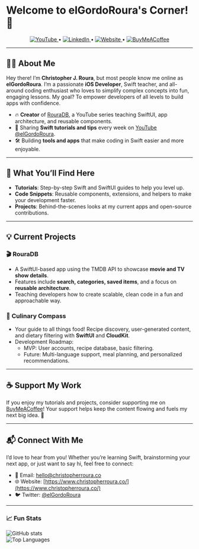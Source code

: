 # Welcome to elGordoRoura's Corner! 👋

<p align="center">
  <a href="https://www.youtube.com/@elGordoRoura">
    <img src="https://img.shields.io/badge/YouTube-elGordoRoura-red?logo=youtube&logoColor=white&style=flat-square" alt="YouTube">
  </a> •
  
  <a href="https://www.linkedin.com/in/cjroura/">
    <img src="https://img.shields.io/badge/LinkedIn-cjroura-blue?logo=linkedin&logoColor=white&style=flat-square" alt="LinkedIn">
  </a> •
  
  <a href="https://www.christopherroura.co/">
    <img src="https://img.shields.io/badge/Website-Christopher%20Roura-brightgreen?logo=google-chrome&logoColor=white&style=flat-square" alt="Website">
  </a> •
  
  <a href="https://www.buymeacoffee.com/elGordoRoura/">
    <img src="https://img.shields.io/badge/Support-Buy%20Me%20a%20Coffee-ffdd00?logo=buy-me-a-coffee&logoColor=white&style=flat-square" alt="BuyMeACoffee">
  </a>
</p>

---

## 👨‍💻 About Me  
Hey there! I’m **Christopher J. Roura**, but most people know me online as **elGordoRoura**. I’m a passionate **iOS Developer**, Swift teacher, and all-around coding enthusiast who loves to simplify complex concepts into fun, engaging lessons. My goal? To empower developers of all levels to build apps with confidence.

- 🔥 **Creator** of [RouraDB](https://www.youtube.com/@elGordoRoura), a YouTube series teaching SwiftUI, app architecture, and reusable components.  
- 🎥 Sharing **Swift tutorials and tips** every week on [YouTube @elGordoRoura](https://www.youtube.com/@elGordoRoura).  
- 🛠 Building **tools and apps** that make coding in Swift easier and more enjoyable.  

---

## 🚀 What You’ll Find Here  

- **Tutorials**: Step-by-step Swift and SwiftUI guides to help you level up.  
- **Code Snippets**: Reusable components, extensions, and helpers to make your development faster.  
- **Projects**: Behind-the-scenes looks at my current apps and open-source contributions.  

---

## 💡 Current Projects  

### 🎬 **RouraDB**  
- A SwiftUI-based app using the TMDB API to showcase **movie and TV show details**.  
- Features include **search, categories, saved items**, and a focus on **reusable architecture**.  
- Teaching developers how to create scalable, clean code in a fun and approachable way.  

### 🍴 **Culinary Compass**  
- Your guide to all things food! Recipe discovery, user-generated content, and dietary filtering with **SwiftUI** and **CloudKit**.  
- Development Roadmap:
  - MVP: User accounts, recipe database, basic filtering.  
  - Future: Multi-language support, meal planning, and personalized recommendations.  

---

## ☕️ Support My Work  

If you enjoy my tutorials and projects, consider supporting me on [BuyMeACoffee](https://www.buymeacoffee.com/elGordoRoura/)! Your support helps keep the content flowing and fuels my next big idea. 🙌  

---

## 📬 Connect With Me  

I’d love to hear from you! Whether you’re learning Swift, brainstorming your next app, or just want to say hi, feel free to connect:  
- 💌 Email: [hello@christopherroura.co](mailto:hello@christopherroura.co)  
- 🌐 Website: [https://www.christopherroura.co/](https://www.christopherroura.co/)  
- 🐦 Twitter: [@elGordoRoura](https://twitter.com/elGordoRoura)  

---

### 📈 Fun Stats  

![GitHub stats](https://github-readme-stats.vercel.app/api?username=Roura-Industries&show_icons=true&theme=radical)  
![Top Languages](https://github-readme-stats.vercel.app/api/top-langs/?username=Roura-Industries&layout=compact&theme=radical)  
